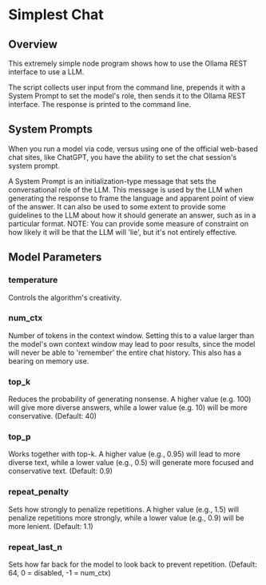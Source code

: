 # Simplest Chat

## Overview
This extremely simple node program shows how to use the Ollama REST interface to use a LLM. 

The script collects user input from the command line, prepends it with a System Prompt to set the model's role, then 
sends it to the Ollama REST interface. The response is printed to the command line.

## System Prompts
When you run a model via code, versus using one of the official web-based chat sites, like ChatGPT, you have the ability to 
set the chat session's system prompt. 

A System Prompt is an initialization-type message that sets the conversational role of the LLM. This message is used by 
the LLM when generating the response to frame the language and apparent point of view of the answer. It can also be used 
to some extent to provide some guidelines to the LLM about how it should generate an answer, such as in a particular format. 
NOTE: You can provide some measure of constraint on how likely it will be that the LLM will 'lie', but it's not entirely 
effective.

## Model Parameters

### temperature 
Controls the algorithm's creativity.

### num_ctx
Number of tokens in the context window. Setting this to a value larger than the model's own context window may lead
to poor results, since the model will never be able to 'remember' the entire chat history. This also has a bearing on
memory use. 

### top_k 
Reduces the probability of generating nonsense. A higher value (e.g. 100) will give more diverse answers, while a 
lower value (e.g. 10) will be more conservative. (Default: 40)

### top_p 
Works together with top-k. A higher value (e.g., 0.95) will lead to more diverse text, while a lower value (e.g., 0.5) 
will generate more focused and conservative text. (Default: 0.9)	

### repeat_penalty
Sets how strongly to penalize repetitions. A higher value (e.g., 1.5) will penalize repetitions more strongly, while a 
lower value (e.g., 0.9) will be more lenient. (Default: 1.1)	

### repeat_last_n
Sets how far back for the model to look back to prevent repetition. (Default: 64, 0 = disabled, -1 = num_ctx)	


